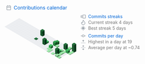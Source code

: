 <svg xmlns="http://www.w3.org/2000/svg" width="480" height="219" class="">
    <defs>
        <style/>
    </defs>
    <style>@keyframes animation-gauge{0%{stroke-dasharray:0 329}}@keyframes animation-rainbow{0%,to{color:#7f00ff;fill:#7f00ff}14%{color:#a933ff;fill:#a933ff}29%{color:#007fff;fill:#007fff}43%{color:#00ff7f;fill:#00ff7f}57%{color:#ff0;fill:#ff0}71%{color:#ff7f00;fill:#ff7f00}86%{color:red;fill:red}}svg{font-family:-apple-system,BlinkMacSystemFont,Segoe UI,Helvetica,Arial,sans-serif,Apple Color Emoji,Segoe UI Emoji;color:#777}h2,h3{margin:8px 0 2px;padding:0;color:#0366d6;font-weight:400}h2 svg,h3 svg{fill:currentColor}h2{font-size:16px}h3,svg{font-size:14px}section&gt;.field{margin-left:5px;margin-right:5px}.field{display:flex;align-items:center;margin-bottom:2px;white-space:nowrap}.field svg{margin:0 8px;fill:#959da5;flex-shrink:0}.row{display:flex;flex-wrap:wrap}.row section{flex:1 1 0}.calendar.field{margin:4px 0 4px 7px}.calendar .day{outline:1px solid rgba(27,31,35,.04);outline-offset:-1px}svg.calendar{margin-left:13px;margin-top:4px}:root{--color-calendar-graph-day-bg:#ebedf0;--color-calendar-graph-day-border:rgba(27,31,35,0.06);--color-calendar-graph-day-L1-bg:#9be9a8;--color-calendar-graph-day-L2-bg:#40c463;--color-calendar-graph-day-L3-bg:#30a14e;--color-calendar-graph-day-L4-bg:#216e39;--color-calendar-halloween-graph-day-L1-bg:#ffee4a;--color-calendar-halloween-graph-day-L2-bg:#ffc501;--color-calendar-halloween-graph-day-L3-bg:#fe9600;--color-calendar-halloween-graph-day-L4-bg:#03001c;--color-calendar-winter-graph-day-L1-bg:#0a3069;--color-calendar-winter-graph-day-L2-bg:#0969da;--color-calendar-winter-graph-day-L3-bg:#54aeff;--color-calendar-winter-graph-day-L4-bg:#b6e3ff;--color-calendar-graph-day-L4-border:rgba(27,31,35,0.06);--color-calendar-graph-day-L3-border:rgba(27,31,35,0.06);--color-calendar-graph-day-L2-border:rgba(27,31,35,0.06);--color-calendar-graph-day-L1-border:rgba(27,31,35,0.06)}#metrics-end{width:100%}</style>
    <style/>
    <foreignObject x="0" y="0" width="100%" height="100%">
        <div xmlns="http://www.w3.org/1999/xhtml" xmlns:xlink="http://www.w3.org/1999/xlink" class="items-wrapper">
            <section>
                <h2 class="field">
                    <svg xmlns="http://www.w3.org/2000/svg" viewBox="0 0 16 16" width="16" height="16">
                        <path fill-rule="evenodd" d="M4.75 0a.75.75 0 01.75.75V2h5V.75a.75.75 0 011.5 0V2h1.25c.966 0 1.75.784 1.75 1.75v10.5A1.75 1.75 0 0113.25 16H2.75A1.75 1.75 0 011 14.25V3.75C1 2.784 1.784 2 2.75 2H4V.75A.75.75 0 014.75 0zm0 3.5h8.5a.25.25 0 01.25.25V6h-11V3.75a.25.25 0 01.25-.25h2zm-2.25 4v6.75c0 .138.112.25.25.25h10.5a.25.25 0 00.25-.25V7.5h-11z"/>
                    </svg>
                    Contributions calendar
                </h2>
                <div class="row">
                    <section>
                    </section>
                    <section>
                        <h3 class="field">
                            <svg xmlns="http://www.w3.org/2000/svg" viewBox="0 0 16 16" width="16" height="16">
                                <path fill-rule="evenodd" d="M7.75 14A1.75 1.75 0 016 12.25v-8.5C6 2.784 6.784 2 7.75 2h6.5c.966 0 1.75.784 1.75 1.75v8.5A1.75 1.75 0 0114.25 14h-6.5zm-.25-1.75c0 .138.112.25.25.25h6.5a.25.25 0 00.25-.25v-8.5a.25.25 0 00-.25-.25h-6.5a.25.25 0 00-.25.25v8.5zM4.9 3.508a.75.75 0 01-.274 1.025.25.25 0 00-.126.217v6.5a.25.25 0 00.126.217.75.75 0 01-.752 1.298A1.75 1.75 0 013 11.25v-6.5c0-.649.353-1.214.874-1.516a.75.75 0 011.025.274zM1.625 5.533a.75.75 0 10-.752-1.299A1.75 1.75 0 000 5.75v4.5c0 .649.353 1.214.874 1.515a.75.75 0 10.752-1.298.25.25 0 01-.126-.217v-4.5a.25.25 0 01.126-.217z"/>
                            </svg>
                            Commits streaks
                        </h3>
                        <div class="field">
                            <svg xmlns="http://www.w3.org/2000/svg" viewBox="0 0 16 16" width="16" height="16">
                                <path fill-rule="evenodd" d="M7.998 14.5c2.832 0 5-1.98 5-4.5 0-1.463-.68-2.19-1.879-3.383l-.036-.037c-1.013-1.008-2.3-2.29-2.834-4.434-.322.256-.63.579-.864.953-.432.696-.621 1.58-.046 2.73.473.947.67 2.284-.278 3.232-.61.61-1.545.84-2.403.633a2.788 2.788 0 01-1.436-.874A3.21 3.21 0 003 10c0 2.53 2.164 4.5 4.998 4.5zM9.533.753C9.496.34 9.16.009 8.77.146 7.035.75 4.34 3.187 5.997 6.5c.344.689.285 1.218.003 1.5-.419.419-1.54.487-2.04-.832-.173-.454-.659-.762-1.035-.454C2.036 7.44 1.5 8.702 1.5 10c0 3.512 2.998 6 6.498 6s6.5-2.5 6.5-6c0-2.137-1.128-3.26-2.312-4.438-1.19-1.184-2.436-2.425-2.653-4.81z"/>
                            </svg>
                            Current streak 4 days
                        </div>
                        <div class="field">
                            <svg xmlns="http://www.w3.org/2000/svg" viewBox="0 0 16 16" width="16" height="16">
                                <path d="M8.5.75a.75.75 0 00-1.5 0v5.19L4.391 3.33a.75.75 0 10-1.06 1.061L5.939 7H.75a.75.75 0 000 1.5h5.19l-2.61 2.609a.75.75 0 101.061 1.06L7 9.561v5.189a.75.75 0 001.5 0V9.56l2.609 2.61a.75.75 0 101.06-1.061L9.561 8.5h5.189a.75.75 0 000-1.5H9.56l2.61-2.609a.75.75 0 00-1.061-1.06L8.5 5.939V.75z"/>
                            </svg>
                            Best streak 5 days
                        </div>
                        <h3 class="field">
                            <svg xmlns="http://www.w3.org/2000/svg" viewBox="0 0 16 16" width="16" height="16">
                                <path fill-rule="evenodd" d="M10.5 7.75a2.5 2.5 0 11-5 0 2.5 2.5 0 015 0zm1.43.75a4.002 4.002 0 01-7.86 0H.75a.75.75 0 110-1.5h3.32a4.001 4.001 0 017.86 0h3.32a.75.75 0 110 1.5h-3.32z"/>
                            </svg>
                            Commits per day
                        </h3>
                        <div class="field">
                            <svg xmlns="http://www.w3.org/2000/svg" viewBox="0 0 16 16" width="16" height="16">
                                <path d="M7.823 1.677L4.927 4.573A.25.25 0 005.104 5H7.25v3.236a.75.75 0 101.5 0V5h2.146a.25.25 0 00.177-.427L8.177 1.677a.25.25 0 00-.354 0zM13.75 11a.75.75 0 000 1.5h.5a.75.75 0 000-1.5h-.5zm-3.75.75a.75.75 0 01.75-.75h.5a.75.75 0 010 1.5h-.5a.75.75 0 01-.75-.75zM7.75 11a.75.75 0 000 1.5h.5a.75.75 0 000-1.5h-.5zM4 11.75a.75.75 0 01.75-.75h.5a.75.75 0 010 1.5h-.5a.75.75 0 01-.75-.75zM1.75 11a.75.75 0 000 1.5h.5a.75.75 0 000-1.5h-.5z"/>
                            </svg>
                            Highest in a day at 19
                        </div>
                        <div class="field">
                            <svg xmlns="http://www.w3.org/2000/svg" viewBox="0 0 16 16" width="16" height="16">
                                <path d="M10.896 2H8.75V.75a.75.75 0 00-1.5 0V2H5.104a.25.25 0 00-.177.427l2.896 2.896a.25.25 0 00.354 0l2.896-2.896A.25.25 0 0010.896 2zM8.75 15.25a.75.75 0 01-1.5 0V14H5.104a.25.25 0 01-.177-.427l2.896-2.896a.25.25 0 01.354 0l2.896 2.896a.25.25 0 01-.177.427H8.75v1.25zm-6.5-6.5a.75.75 0 000-1.5h-.5a.75.75 0 000 1.5h.5zM6 8a.75.75 0 01-.75.75h-.5a.75.75 0 010-1.5h.5A.75.75 0 016 8zm2.25.75a.75.75 0 000-1.5h-.5a.75.75 0 000 1.5h.5zM12 8a.75.75 0 01-.75.75h-.5a.75.75 0 010-1.5h.5A.75.75 0 0112 8zm2.25.75a.75.75 0 000-1.5h-.5a.75.75 0 000 1.5h.5z"/>
                            </svg>
                            Average per day at ~0.74
                        </div>
                    </section>
                </div>
                <svg version="1.1" xmlns="http://www.w3.org/2000/svg" style="margin-top: -130px;" viewBox="0,0 480,170">
                    <filter id="brightness1">
                        <feComponentTransfer>
                            <feFuncR type="linear" slope="0.6"/>
                            <feFuncG type="linear" slope="0.6"/>
                            <feFuncB type="linear" slope="0.6"/>
                        </feComponentTransfer>
                    </filter>
                    <filter id="brightness2">
                        <feComponentTransfer>
                            <feFuncR type="linear" slope="0.19999999999999996"/>
                            <feFuncG type="linear" slope="0.19999999999999996"/>
                            <feFuncB type="linear" slope="0.19999999999999996"/>
                        </feComponentTransfer>
                    </filter>
                    <g transform="scale(4) translate(12, 0)">
                        <g transform="translate(0, 0)">
                            <g transform="translate(0, 6)">
                                <path fill="#ebedf0" d="M1.7,2 0,1 1.7,0 3.4,1 z"/>
                                <path fill="#ebedf0" filter="url(#brightness1)" d="M0,1 1.7,2 1.7,2 0,1 z"/>
                                <path fill="#ebedf0" filter="url(#brightness2)" d="M1.7,2 3.4,1 3.4,1 1.7,2 z"/>
                            </g>
                            <g transform="translate(-1.7, 7)">
                                <path fill="#ebedf0" d="M1.7,2 0,1 1.7,0 3.4,1 z"/>
                                <path fill="#ebedf0" filter="url(#brightness1)" d="M0,1 1.7,2 1.7,2 0,1 z"/>
                                <path fill="#ebedf0" filter="url(#brightness2)" d="M1.7,2 3.4,1 3.4,1 1.7,2 z"/>
                            </g>
                            <g transform="translate(-3.4, 8)">
                                <path fill="#ebedf0" d="M1.7,2 0,1 1.7,0 3.4,1 z"/>
                                <path fill="#ebedf0" filter="url(#brightness1)" d="M0,1 1.7,2 1.7,2 0,1 z"/>
                                <path fill="#ebedf0" filter="url(#brightness2)" d="M1.7,2 3.4,1 3.4,1 1.7,2 z"/>
                            </g>
                            <g transform="translate(-5.1, 9)">
                                <path fill="#ebedf0" d="M1.7,2 0,1 1.7,0 3.4,1 z"/>
                                <path fill="#ebedf0" filter="url(#brightness1)" d="M0,1 1.7,2 1.7,2 0,1 z"/>
                                <path fill="#ebedf0" filter="url(#brightness2)" d="M1.7,2 3.4,1 3.4,1 1.7,2 z"/>
                            </g>
                            <g transform="translate(-6.8, 10)">
                                <path fill="#ebedf0" d="M1.7,2 0,1 1.7,0 3.4,1 z"/>
                                <path fill="#ebedf0" filter="url(#brightness1)" d="M0,1 1.7,2 1.7,2 0,1 z"/>
                                <path fill="#ebedf0" filter="url(#brightness2)" d="M1.7,2 3.4,1 3.4,1 1.7,2 z"/>
                            </g>
                            <g transform="translate(-8.5, 11)">
                                <path fill="#ebedf0" d="M1.7,2 0,1 1.7,0 3.4,1 z"/>
                                <path fill="#ebedf0" filter="url(#brightness1)" d="M0,1 1.7,2 1.7,2 0,1 z"/>
                                <path fill="#ebedf0" filter="url(#brightness2)" d="M1.7,2 3.4,1 3.4,1 1.7,2 z"/>
                            </g>
                            <g transform="translate(-10.2, 12)">
                                <path fill="#ebedf0" d="M1.7,2 0,1 1.7,0 3.4,1 z"/>
                                <path fill="#ebedf0" filter="url(#brightness1)" d="M0,1 1.7,2 1.7,2 0,1 z"/>
                                <path fill="#ebedf0" filter="url(#brightness2)" d="M1.7,2 3.4,1 3.4,1 1.7,2 z"/>
                            </g>
                        </g>
                        <g transform="translate(1.7, 1)">
                            <g transform="translate(0, 6)">
                                <path fill="#ebedf0" d="M1.7,2 0,1 1.7,0 3.4,1 z"/>
                                <path fill="#ebedf0" filter="url(#brightness1)" d="M0,1 1.7,2 1.7,2 0,1 z"/>
                                <path fill="#ebedf0" filter="url(#brightness2)" d="M1.7,2 3.4,1 3.4,1 1.7,2 z"/>
                            </g>
                            <g transform="translate(-1.7, 7)">
                                <path fill="#ebedf0" d="M1.7,2 0,1 1.7,0 3.4,1 z"/>
                                <path fill="#ebedf0" filter="url(#brightness1)" d="M0,1 1.7,2 1.7,2 0,1 z"/>
                                <path fill="#ebedf0" filter="url(#brightness2)" d="M1.7,2 3.4,1 3.4,1 1.7,2 z"/>
                            </g>
                            <g transform="translate(-3.4, 8)">
                                <path fill="#ebedf0" d="M1.7,2 0,1 1.7,0 3.4,1 z"/>
                                <path fill="#ebedf0" filter="url(#brightness1)" d="M0,1 1.7,2 1.7,2 0,1 z"/>
                                <path fill="#ebedf0" filter="url(#brightness2)" d="M1.7,2 3.4,1 3.4,1 1.7,2 z"/>
                            </g>
                            <g transform="translate(-5.1, 9)">
                                <path fill="#ebedf0" d="M1.7,2 0,1 1.7,0 3.4,1 z"/>
                                <path fill="#ebedf0" filter="url(#brightness1)" d="M0,1 1.7,2 1.7,2 0,1 z"/>
                                <path fill="#ebedf0" filter="url(#brightness2)" d="M1.7,2 3.4,1 3.4,1 1.7,2 z"/>
                            </g>
                            <g transform="translate(-6.8, 10)">
                                <path fill="#ebedf0" d="M1.7,2 0,1 1.7,0 3.4,1 z"/>
                                <path fill="#ebedf0" filter="url(#brightness1)" d="M0,1 1.7,2 1.7,2 0,1 z"/>
                                <path fill="#ebedf0" filter="url(#brightness2)" d="M1.7,2 3.4,1 3.4,1 1.7,2 z"/>
                            </g>
                            <g transform="translate(-8.5, 11)">
                                <path fill="#ebedf0" d="M1.7,2 0,1 1.7,0 3.4,1 z"/>
                                <path fill="#ebedf0" filter="url(#brightness1)" d="M0,1 1.7,2 1.7,2 0,1 z"/>
                                <path fill="#ebedf0" filter="url(#brightness2)" d="M1.7,2 3.4,1 3.4,1 1.7,2 z"/>
                            </g>
                            <g transform="translate(-10.2, 12)">
                                <path fill="#ebedf0" d="M1.7,2 0,1 1.7,0 3.4,1 z"/>
                                <path fill="#ebedf0" filter="url(#brightness1)" d="M0,1 1.7,2 1.7,2 0,1 z"/>
                                <path fill="#ebedf0" filter="url(#brightness2)" d="M1.7,2 3.4,1 3.4,1 1.7,2 z"/>
                            </g>
                        </g>
                        <g transform="translate(3.4, 2)">
                            <g transform="translate(0, 6)">
                                <path fill="#ebedf0" d="M1.7,2 0,1 1.7,0 3.4,1 z"/>
                                <path fill="#ebedf0" filter="url(#brightness1)" d="M0,1 1.7,2 1.7,2 0,1 z"/>
                                <path fill="#ebedf0" filter="url(#brightness2)" d="M1.7,2 3.4,1 3.4,1 1.7,2 z"/>
                            </g>
                            <g transform="translate(-1.7, 7)">
                                <path fill="#ebedf0" d="M1.7,2 0,1 1.7,0 3.4,1 z"/>
                                <path fill="#ebedf0" filter="url(#brightness1)" d="M0,1 1.7,2 1.7,2 0,1 z"/>
                                <path fill="#ebedf0" filter="url(#brightness2)" d="M1.7,2 3.4,1 3.4,1 1.7,2 z"/>
                            </g>
                            <g transform="translate(-3.4, 8)">
                                <path fill="#ebedf0" d="M1.7,2 0,1 1.7,0 3.4,1 z"/>
                                <path fill="#ebedf0" filter="url(#brightness1)" d="M0,1 1.7,2 1.7,2 0,1 z"/>
                                <path fill="#ebedf0" filter="url(#brightness2)" d="M1.7,2 3.4,1 3.4,1 1.7,2 z"/>
                            </g>
                            <g transform="translate(-5.1, 9)">
                                <path fill="#ebedf0" d="M1.7,2 0,1 1.7,0 3.4,1 z"/>
                                <path fill="#ebedf0" filter="url(#brightness1)" d="M0,1 1.7,2 1.7,2 0,1 z"/>
                                <path fill="#ebedf0" filter="url(#brightness2)" d="M1.7,2 3.4,1 3.4,1 1.7,2 z"/>
                            </g>
                            <g transform="translate(-6.8, 10)">
                                <path fill="#ebedf0" d="M1.7,2 0,1 1.7,0 3.4,1 z"/>
                                <path fill="#ebedf0" filter="url(#brightness1)" d="M0,1 1.7,2 1.7,2 0,1 z"/>
                                <path fill="#ebedf0" filter="url(#brightness2)" d="M1.7,2 3.4,1 3.4,1 1.7,2 z"/>
                            </g>
                            <g transform="translate(-8.5, 11)">
                                <path fill="#ebedf0" d="M1.7,2 0,1 1.7,0 3.4,1 z"/>
                                <path fill="#ebedf0" filter="url(#brightness1)" d="M0,1 1.7,2 1.7,2 0,1 z"/>
                                <path fill="#ebedf0" filter="url(#brightness2)" d="M1.7,2 3.4,1 3.4,1 1.7,2 z"/>
                            </g>
                            <g transform="translate(-10.2, 12)">
                                <path fill="#ebedf0" d="M1.7,2 0,1 1.7,0 3.4,1 z"/>
                                <path fill="#ebedf0" filter="url(#brightness1)" d="M0,1 1.7,2 1.7,2 0,1 z"/>
                                <path fill="#ebedf0" filter="url(#brightness2)" d="M1.7,2 3.4,1 3.4,1 1.7,2 z"/>
                            </g>
                        </g>
                        <g transform="translate(5.1, 3)">
                            <g transform="translate(0, 6)">
                                <path fill="#ebedf0" d="M1.7,2 0,1 1.7,0 3.4,1 z"/>
                                <path fill="#ebedf0" filter="url(#brightness1)" d="M0,1 1.7,2 1.7,2 0,1 z"/>
                                <path fill="#ebedf0" filter="url(#brightness2)" d="M1.7,2 3.4,1 3.4,1 1.7,2 z"/>
                            </g>
                            <g transform="translate(-1.7, 7)">
                                <path fill="#ebedf0" d="M1.7,2 0,1 1.7,0 3.4,1 z"/>
                                <path fill="#ebedf0" filter="url(#brightness1)" d="M0,1 1.7,2 1.7,2 0,1 z"/>
                                <path fill="#ebedf0" filter="url(#brightness2)" d="M1.7,2 3.4,1 3.4,1 1.7,2 z"/>
                            </g>
                            <g transform="translate(-3.4, 8)">
                                <path fill="#ebedf0" d="M1.7,2 0,1 1.7,0 3.4,1 z"/>
                                <path fill="#ebedf0" filter="url(#brightness1)" d="M0,1 1.7,2 1.7,2 0,1 z"/>
                                <path fill="#ebedf0" filter="url(#brightness2)" d="M1.7,2 3.4,1 3.4,1 1.7,2 z"/>
                            </g>
                            <g transform="translate(-5.1, 9)">
                                <path fill="#ebedf0" d="M1.7,2 0,1 1.7,0 3.4,1 z"/>
                                <path fill="#ebedf0" filter="url(#brightness1)" d="M0,1 1.7,2 1.7,2 0,1 z"/>
                                <path fill="#ebedf0" filter="url(#brightness2)" d="M1.7,2 3.4,1 3.4,1 1.7,2 z"/>
                            </g>
                            <g transform="translate(-6.8, 10)">
                                <path fill="#ebedf0" d="M1.7,2 0,1 1.7,0 3.4,1 z"/>
                                <path fill="#ebedf0" filter="url(#brightness1)" d="M0,1 1.7,2 1.7,2 0,1 z"/>
                                <path fill="#ebedf0" filter="url(#brightness2)" d="M1.7,2 3.4,1 3.4,1 1.7,2 z"/>
                            </g>
                            <g transform="translate(-8.5, 11)">
                                <path fill="#ebedf0" d="M1.7,2 0,1 1.7,0 3.4,1 z"/>
                                <path fill="#ebedf0" filter="url(#brightness1)" d="M0,1 1.7,2 1.7,2 0,1 z"/>
                                <path fill="#ebedf0" filter="url(#brightness2)" d="M1.7,2 3.4,1 3.4,1 1.7,2 z"/>
                            </g>
                            <g transform="translate(-10.2, 12)">
                                <path fill="#ebedf0" d="M1.7,2 0,1 1.7,0 3.4,1 z"/>
                                <path fill="#ebedf0" filter="url(#brightness1)" d="M0,1 1.7,2 1.7,2 0,1 z"/>
                                <path fill="#ebedf0" filter="url(#brightness2)" d="M1.7,2 3.4,1 3.4,1 1.7,2 z"/>
                            </g>
                        </g>
                        <g transform="translate(6.8, 4)">
                            <g transform="translate(0, 6)">
                                <path fill="#ebedf0" d="M1.7,2 0,1 1.7,0 3.4,1 z"/>
                                <path fill="#ebedf0" filter="url(#brightness1)" d="M0,1 1.7,2 1.7,2 0,1 z"/>
                                <path fill="#ebedf0" filter="url(#brightness2)" d="M1.7,2 3.4,1 3.4,1 1.7,2 z"/>
                            </g>
                            <g transform="translate(-1.7, 7)">
                                <path fill="#ebedf0" d="M1.7,2 0,1 1.7,0 3.4,1 z"/>
                                <path fill="#ebedf0" filter="url(#brightness1)" d="M0,1 1.7,2 1.7,2 0,1 z"/>
                                <path fill="#ebedf0" filter="url(#brightness2)" d="M1.7,2 3.4,1 3.4,1 1.7,2 z"/>
                            </g>
                            <g transform="translate(-3.4, 8)">
                                <path fill="#ebedf0" d="M1.7,2 0,1 1.7,0 3.4,1 z"/>
                                <path fill="#ebedf0" filter="url(#brightness1)" d="M0,1 1.7,2 1.7,2 0,1 z"/>
                                <path fill="#ebedf0" filter="url(#brightness2)" d="M1.7,2 3.4,1 3.4,1 1.7,2 z"/>
                            </g>
                            <g transform="translate(-5.1, 9)">
                                <path fill="#ebedf0" d="M1.7,2 0,1 1.7,0 3.4,1 z"/>
                                <path fill="#ebedf0" filter="url(#brightness1)" d="M0,1 1.7,2 1.7,2 0,1 z"/>
                                <path fill="#ebedf0" filter="url(#brightness2)" d="M1.7,2 3.4,1 3.4,1 1.7,2 z"/>
                            </g>
                            <g transform="translate(-6.8, 10)">
                                <path fill="#ebedf0" d="M1.7,2 0,1 1.7,0 3.4,1 z"/>
                                <path fill="#ebedf0" filter="url(#brightness1)" d="M0,1 1.7,2 1.7,2 0,1 z"/>
                                <path fill="#ebedf0" filter="url(#brightness2)" d="M1.7,2 3.4,1 3.4,1 1.7,2 z"/>
                            </g>
                            <g transform="translate(-8.5, 11)">
                                <path fill="#ebedf0" d="M1.7,2 0,1 1.7,0 3.4,1 z"/>
                                <path fill="#ebedf0" filter="url(#brightness1)" d="M0,1 1.7,2 1.7,2 0,1 z"/>
                                <path fill="#ebedf0" filter="url(#brightness2)" d="M1.7,2 3.4,1 3.4,1 1.7,2 z"/>
                            </g>
                            <g transform="translate(-10.2, 12)">
                                <path fill="#ebedf0" d="M1.7,2 0,1 1.7,0 3.4,1 z"/>
                                <path fill="#ebedf0" filter="url(#brightness1)" d="M0,1 1.7,2 1.7,2 0,1 z"/>
                                <path fill="#ebedf0" filter="url(#brightness2)" d="M1.7,2 3.4,1 3.4,1 1.7,2 z"/>
                            </g>
                        </g>
                        <g transform="translate(8.5, 5)">
                            <g transform="translate(0, 6)">
                                <path fill="#ebedf0" d="M1.7,2 0,1 1.7,0 3.4,1 z"/>
                                <path fill="#ebedf0" filter="url(#brightness1)" d="M0,1 1.7,2 1.7,2 0,1 z"/>
                                <path fill="#ebedf0" filter="url(#brightness2)" d="M1.7,2 3.4,1 3.4,1 1.7,2 z"/>
                            </g>
                            <g transform="translate(-1.7, 7)">
                                <path fill="#ebedf0" d="M1.7,2 0,1 1.7,0 3.4,1 z"/>
                                <path fill="#ebedf0" filter="url(#brightness1)" d="M0,1 1.7,2 1.7,2 0,1 z"/>
                                <path fill="#ebedf0" filter="url(#brightness2)" d="M1.7,2 3.4,1 3.4,1 1.7,2 z"/>
                            </g>
                            <g transform="translate(-3.4, 8)">
                                <path fill="#ebedf0" d="M1.7,2 0,1 1.7,0 3.4,1 z"/>
                                <path fill="#ebedf0" filter="url(#brightness1)" d="M0,1 1.7,2 1.7,2 0,1 z"/>
                                <path fill="#ebedf0" filter="url(#brightness2)" d="M1.7,2 3.4,1 3.4,1 1.7,2 z"/>
                            </g>
                            <g transform="translate(-5.1, 9)">
                                <path fill="#ebedf0" d="M1.7,2 0,1 1.7,0 3.4,1 z"/>
                                <path fill="#ebedf0" filter="url(#brightness1)" d="M0,1 1.7,2 1.7,2 0,1 z"/>
                                <path fill="#ebedf0" filter="url(#brightness2)" d="M1.7,2 3.4,1 3.4,1 1.7,2 z"/>
                            </g>
                            <g transform="translate(-6.8, 10)">
                                <path fill="#ebedf0" d="M1.7,2 0,1 1.7,0 3.4,1 z"/>
                                <path fill="#ebedf0" filter="url(#brightness1)" d="M0,1 1.7,2 1.7,2 0,1 z"/>
                                <path fill="#ebedf0" filter="url(#brightness2)" d="M1.7,2 3.4,1 3.4,1 1.7,2 z"/>
                            </g>
                            <g transform="translate(-8.5, 11)">
                                <path fill="#ebedf0" d="M1.7,2 0,1 1.7,0 3.4,1 z"/>
                                <path fill="#ebedf0" filter="url(#brightness1)" d="M0,1 1.7,2 1.7,2 0,1 z"/>
                                <path fill="#ebedf0" filter="url(#brightness2)" d="M1.7,2 3.4,1 3.4,1 1.7,2 z"/>
                            </g>
                            <g transform="translate(-10.2, 12)">
                                <path fill="#ebedf0" d="M1.7,2 0,1 1.7,0 3.4,1 z"/>
                                <path fill="#ebedf0" filter="url(#brightness1)" d="M0,1 1.7,2 1.7,2 0,1 z"/>
                                <path fill="#ebedf0" filter="url(#brightness2)" d="M1.7,2 3.4,1 3.4,1 1.7,2 z"/>
                            </g>
                        </g>
                        <g transform="translate(10.2, 6)">
                            <g transform="translate(0, 6)">
                                <path fill="#ebedf0" d="M1.7,2 0,1 1.7,0 3.4,1 z"/>
                                <path fill="#ebedf0" filter="url(#brightness1)" d="M0,1 1.7,2 1.7,2 0,1 z"/>
                                <path fill="#ebedf0" filter="url(#brightness2)" d="M1.7,2 3.4,1 3.4,1 1.7,2 z"/>
                            </g>
                            <g transform="translate(-1.7, 7)">
                                <path fill="#ebedf0" d="M1.7,2 0,1 1.7,0 3.4,1 z"/>
                                <path fill="#ebedf0" filter="url(#brightness1)" d="M0,1 1.7,2 1.7,2 0,1 z"/>
                                <path fill="#ebedf0" filter="url(#brightness2)" d="M1.7,2 3.4,1 3.4,1 1.7,2 z"/>
                            </g>
                            <g transform="translate(-3.4, 8)">
                                <path fill="#ebedf0" d="M1.7,2 0,1 1.7,0 3.4,1 z"/>
                                <path fill="#ebedf0" filter="url(#brightness1)" d="M0,1 1.7,2 1.7,2 0,1 z"/>
                                <path fill="#ebedf0" filter="url(#brightness2)" d="M1.7,2 3.4,1 3.4,1 1.7,2 z"/>
                            </g>
                            <g transform="translate(-5.1, 9)">
                                <path fill="#ebedf0" d="M1.7,2 0,1 1.7,0 3.4,1 z"/>
                                <path fill="#ebedf0" filter="url(#brightness1)" d="M0,1 1.7,2 1.7,2 0,1 z"/>
                                <path fill="#ebedf0" filter="url(#brightness2)" d="M1.7,2 3.4,1 3.4,1 1.7,2 z"/>
                            </g>
                            <g transform="translate(-6.8, 10)">
                                <path fill="#ebedf0" d="M1.7,2 0,1 1.7,0 3.4,1 z"/>
                                <path fill="#ebedf0" filter="url(#brightness1)" d="M0,1 1.7,2 1.7,2 0,1 z"/>
                                <path fill="#ebedf0" filter="url(#brightness2)" d="M1.7,2 3.4,1 3.4,1 1.7,2 z"/>
                            </g>
                            <g transform="translate(-8.5, 11)">
                                <path fill="#ebedf0" d="M1.7,2 0,1 1.7,0 3.4,1 z"/>
                                <path fill="#ebedf0" filter="url(#brightness1)" d="M0,1 1.7,2 1.7,2 0,1 z"/>
                                <path fill="#ebedf0" filter="url(#brightness2)" d="M1.7,2 3.4,1 3.4,1 1.7,2 z"/>
                            </g>
                            <g transform="translate(-10.2, 12)">
                                <path fill="#ebedf0" d="M1.7,2 0,1 1.7,0 3.4,1 z"/>
                                <path fill="#ebedf0" filter="url(#brightness1)" d="M0,1 1.7,2 1.7,2 0,1 z"/>
                                <path fill="#ebedf0" filter="url(#brightness2)" d="M1.7,2 3.4,1 3.4,1 1.7,2 z"/>
                            </g>
                        </g>
                        <g transform="translate(11.9, 7)">
                            <g transform="translate(0, 6)">
                                <path fill="#ebedf0" d="M1.7,2 0,1 1.7,0 3.4,1 z"/>
                                <path fill="#ebedf0" filter="url(#brightness1)" d="M0,1 1.7,2 1.7,2 0,1 z"/>
                                <path fill="#ebedf0" filter="url(#brightness2)" d="M1.7,2 3.4,1 3.4,1 1.7,2 z"/>
                            </g>
                            <g transform="translate(-1.7, 7)">
                                <path fill="#ebedf0" d="M1.7,2 0,1 1.7,0 3.4,1 z"/>
                                <path fill="#ebedf0" filter="url(#brightness1)" d="M0,1 1.7,2 1.7,2 0,1 z"/>
                                <path fill="#ebedf0" filter="url(#brightness2)" d="M1.7,2 3.4,1 3.4,1 1.7,2 z"/>
                            </g>
                            <g transform="translate(-3.4, 8)">
                                <path fill="#ebedf0" d="M1.7,2 0,1 1.7,0 3.4,1 z"/>
                                <path fill="#ebedf0" filter="url(#brightness1)" d="M0,1 1.7,2 1.7,2 0,1 z"/>
                                <path fill="#ebedf0" filter="url(#brightness2)" d="M1.7,2 3.4,1 3.4,1 1.7,2 z"/>
                            </g>
                            <g transform="translate(-5.1, 9)">
                                <path fill="#ebedf0" d="M1.7,2 0,1 1.7,0 3.4,1 z"/>
                                <path fill="#ebedf0" filter="url(#brightness1)" d="M0,1 1.7,2 1.7,2 0,1 z"/>
                                <path fill="#ebedf0" filter="url(#brightness2)" d="M1.7,2 3.4,1 3.4,1 1.7,2 z"/>
                            </g>
                            <g transform="translate(-6.8, 10)">
                                <path fill="#ebedf0" d="M1.7,2 0,1 1.7,0 3.4,1 z"/>
                                <path fill="#ebedf0" filter="url(#brightness1)" d="M0,1 1.7,2 1.7,2 0,1 z"/>
                                <path fill="#ebedf0" filter="url(#brightness2)" d="M1.7,2 3.4,1 3.4,1 1.7,2 z"/>
                            </g>
                            <g transform="translate(-8.5, 11)">
                                <path fill="#ebedf0" d="M1.7,2 0,1 1.7,0 3.4,1 z"/>
                                <path fill="#ebedf0" filter="url(#brightness1)" d="M0,1 1.7,2 1.7,2 0,1 z"/>
                                <path fill="#ebedf0" filter="url(#brightness2)" d="M1.7,2 3.4,1 3.4,1 1.7,2 z"/>
                            </g>
                            <g transform="translate(-10.2, 12)">
                                <path fill="#ebedf0" d="M1.7,2 0,1 1.7,0 3.4,1 z"/>
                                <path fill="#ebedf0" filter="url(#brightness1)" d="M0,1 1.7,2 1.7,2 0,1 z"/>
                                <path fill="#ebedf0" filter="url(#brightness2)" d="M1.7,2 3.4,1 3.4,1 1.7,2 z"/>
                            </g>
                        </g>
                        <g transform="translate(13.6, 8)">
                            <g transform="translate(0, 6)">
                                <path fill="#ebedf0" d="M1.7,2 0,1 1.7,0 3.4,1 z"/>
                                <path fill="#ebedf0" filter="url(#brightness1)" d="M0,1 1.7,2 1.7,2 0,1 z"/>
                                <path fill="#ebedf0" filter="url(#brightness2)" d="M1.7,2 3.4,1 3.4,1 1.7,2 z"/>
                            </g>
                            <g transform="translate(-1.7, 7)">
                                <path fill="#ebedf0" d="M1.7,2 0,1 1.7,0 3.4,1 z"/>
                                <path fill="#ebedf0" filter="url(#brightness1)" d="M0,1 1.7,2 1.7,2 0,1 z"/>
                                <path fill="#ebedf0" filter="url(#brightness2)" d="M1.7,2 3.4,1 3.4,1 1.7,2 z"/>
                            </g>
                            <g transform="translate(-3.4, 8)">
                                <path fill="#ebedf0" d="M1.7,2 0,1 1.7,0 3.4,1 z"/>
                                <path fill="#ebedf0" filter="url(#brightness1)" d="M0,1 1.7,2 1.7,2 0,1 z"/>
                                <path fill="#ebedf0" filter="url(#brightness2)" d="M1.7,2 3.4,1 3.4,1 1.7,2 z"/>
                            </g>
                            <g transform="translate(-5.1, 9)">
                                <path fill="#ebedf0" d="M1.7,2 0,1 1.7,0 3.4,1 z"/>
                                <path fill="#ebedf0" filter="url(#brightness1)" d="M0,1 1.7,2 1.7,2 0,1 z"/>
                                <path fill="#ebedf0" filter="url(#brightness2)" d="M1.7,2 3.4,1 3.4,1 1.7,2 z"/>
                            </g>
                            <g transform="translate(-6.8, 10)">
                                <path fill="#ebedf0" d="M1.7,2 0,1 1.7,0 3.4,1 z"/>
                                <path fill="#ebedf0" filter="url(#brightness1)" d="M0,1 1.7,2 1.7,2 0,1 z"/>
                                <path fill="#ebedf0" filter="url(#brightness2)" d="M1.7,2 3.4,1 3.4,1 1.7,2 z"/>
                            </g>
                            <g transform="translate(-8.5, 11)">
                                <path fill="#ebedf0" d="M1.7,2 0,1 1.7,0 3.4,1 z"/>
                                <path fill="#ebedf0" filter="url(#brightness1)" d="M0,1 1.7,2 1.7,2 0,1 z"/>
                                <path fill="#ebedf0" filter="url(#brightness2)" d="M1.7,2 3.4,1 3.4,1 1.7,2 z"/>
                            </g>
                            <g transform="translate(-10.2, 12)">
                                <path fill="#ebedf0" d="M1.7,2 0,1 1.7,0 3.4,1 z"/>
                                <path fill="#ebedf0" filter="url(#brightness1)" d="M0,1 1.7,2 1.7,2 0,1 z"/>
                                <path fill="#ebedf0" filter="url(#brightness2)" d="M1.7,2 3.4,1 3.4,1 1.7,2 z"/>
                            </g>
                        </g>
                        <g transform="translate(15.299999999999999, 9)">
                            <g transform="translate(0, 6)">
                                <path fill="#ebedf0" d="M1.7,2 0,1 1.7,0 3.4,1 z"/>
                                <path fill="#ebedf0" filter="url(#brightness1)" d="M0,1 1.7,2 1.7,2 0,1 z"/>
                                <path fill="#ebedf0" filter="url(#brightness2)" d="M1.7,2 3.4,1 3.4,1 1.7,2 z"/>
                            </g>
                            <g transform="translate(-1.7, 7)">
                                <path fill="#ebedf0" d="M1.7,2 0,1 1.7,0 3.4,1 z"/>
                                <path fill="#ebedf0" filter="url(#brightness1)" d="M0,1 1.7,2 1.7,2 0,1 z"/>
                                <path fill="#ebedf0" filter="url(#brightness2)" d="M1.7,2 3.4,1 3.4,1 1.7,2 z"/>
                            </g>
                            <g transform="translate(-3.4, 8)">
                                <path fill="#ebedf0" d="M1.7,2 0,1 1.7,0 3.4,1 z"/>
                                <path fill="#ebedf0" filter="url(#brightness1)" d="M0,1 1.7,2 1.7,2 0,1 z"/>
                                <path fill="#ebedf0" filter="url(#brightness2)" d="M1.7,2 3.4,1 3.4,1 1.7,2 z"/>
                            </g>
                            <g transform="translate(-5.1, 9)">
                                <path fill="#ebedf0" d="M1.7,2 0,1 1.7,0 3.4,1 z"/>
                                <path fill="#ebedf0" filter="url(#brightness1)" d="M0,1 1.7,2 1.7,2 0,1 z"/>
                                <path fill="#ebedf0" filter="url(#brightness2)" d="M1.7,2 3.4,1 3.4,1 1.7,2 z"/>
                            </g>
                            <g transform="translate(-6.8, 10)">
                                <path fill="#ebedf0" d="M1.7,2 0,1 1.7,0 3.4,1 z"/>
                                <path fill="#ebedf0" filter="url(#brightness1)" d="M0,1 1.7,2 1.7,2 0,1 z"/>
                                <path fill="#ebedf0" filter="url(#brightness2)" d="M1.7,2 3.4,1 3.4,1 1.7,2 z"/>
                            </g>
                            <g transform="translate(-8.5, 11)">
                                <path fill="#ebedf0" d="M1.7,2 0,1 1.7,0 3.4,1 z"/>
                                <path fill="#ebedf0" filter="url(#brightness1)" d="M0,1 1.7,2 1.7,2 0,1 z"/>
                                <path fill="#ebedf0" filter="url(#brightness2)" d="M1.7,2 3.4,1 3.4,1 1.7,2 z"/>
                            </g>
                            <g transform="translate(-10.2, 12)">
                                <path fill="#ebedf0" d="M1.7,2 0,1 1.7,0 3.4,1 z"/>
                                <path fill="#ebedf0" filter="url(#brightness1)" d="M0,1 1.7,2 1.7,2 0,1 z"/>
                                <path fill="#ebedf0" filter="url(#brightness2)" d="M1.7,2 3.4,1 3.4,1 1.7,2 z"/>
                            </g>
                        </g>
                        <g transform="translate(17, 10)">
                            <g transform="translate(0, 6)">
                                <path fill="#ebedf0" d="M1.7,2 0,1 1.7,0 3.4,1 z"/>
                                <path fill="#ebedf0" filter="url(#brightness1)" d="M0,1 1.7,2 1.7,2 0,1 z"/>
                                <path fill="#ebedf0" filter="url(#brightness2)" d="M1.7,2 3.4,1 3.4,1 1.7,2 z"/>
                            </g>
                            <g transform="translate(-1.7, 7)">
                                <path fill="#ebedf0" d="M1.7,2 0,1 1.7,0 3.4,1 z"/>
                                <path fill="#ebedf0" filter="url(#brightness1)" d="M0,1 1.7,2 1.7,2 0,1 z"/>
                                <path fill="#ebedf0" filter="url(#brightness2)" d="M1.7,2 3.4,1 3.4,1 1.7,2 z"/>
                            </g>
                            <g transform="translate(-3.4, 8)">
                                <path fill="#ebedf0" d="M1.7,2 0,1 1.7,0 3.4,1 z"/>
                                <path fill="#ebedf0" filter="url(#brightness1)" d="M0,1 1.7,2 1.7,2 0,1 z"/>
                                <path fill="#ebedf0" filter="url(#brightness2)" d="M1.7,2 3.4,1 3.4,1 1.7,2 z"/>
                            </g>
                            <g transform="translate(-5.1, 9)">
                                <path fill="#ebedf0" d="M1.7,2 0,1 1.7,0 3.4,1 z"/>
                                <path fill="#ebedf0" filter="url(#brightness1)" d="M0,1 1.7,2 1.7,2 0,1 z"/>
                                <path fill="#ebedf0" filter="url(#brightness2)" d="M1.7,2 3.4,1 3.4,1 1.7,2 z"/>
                            </g>
                            <g transform="translate(-6.8, 10)">
                                <path fill="#ebedf0" d="M1.7,2 0,1 1.7,0 3.4,1 z"/>
                                <path fill="#ebedf0" filter="url(#brightness1)" d="M0,1 1.7,2 1.7,2 0,1 z"/>
                                <path fill="#ebedf0" filter="url(#brightness2)" d="M1.7,2 3.4,1 3.4,1 1.7,2 z"/>
                            </g>
                            <g transform="translate(-8.5, 11)">
                                <path fill="#ebedf0" d="M1.7,2 0,1 1.7,0 3.4,1 z"/>
                                <path fill="#ebedf0" filter="url(#brightness1)" d="M0,1 1.7,2 1.7,2 0,1 z"/>
                                <path fill="#ebedf0" filter="url(#brightness2)" d="M1.7,2 3.4,1 3.4,1 1.7,2 z"/>
                            </g>
                            <g transform="translate(-10.2, 12)">
                                <path fill="#ebedf0" d="M1.7,2 0,1 1.7,0 3.4,1 z"/>
                                <path fill="#ebedf0" filter="url(#brightness1)" d="M0,1 1.7,2 1.7,2 0,1 z"/>
                                <path fill="#ebedf0" filter="url(#brightness2)" d="M1.7,2 3.4,1 3.4,1 1.7,2 z"/>
                            </g>
                        </g>
                        <g transform="translate(18.7, 11)">
                            <g transform="translate(0, 5.684210526315789)">
                                <path fill="#216e39" d="M1.7,2 0,1 1.7,0 3.4,1 z"/>
                                <path fill="#216e39" filter="url(#brightness1)" d="M0,1 1.7,2 1.7,2.3157894736842106 0,1.3157894736842106 z"/>
                                <path fill="#216e39" filter="url(#brightness2)" d="M1.7,2 3.4,1 3.4,1.3157894736842106 1.7,2.3157894736842106 z"/>
                            </g>
                            <g transform="translate(-1.7, 7)">
                                <path fill="#ebedf0" d="M1.7,2 0,1 1.7,0 3.4,1 z"/>
                                <path fill="#ebedf0" filter="url(#brightness1)" d="M0,1 1.7,2 1.7,2 0,1 z"/>
                                <path fill="#ebedf0" filter="url(#brightness2)" d="M1.7,2 3.4,1 3.4,1 1.7,2 z"/>
                            </g>
                            <g transform="translate(-3.4, 8)">
                                <path fill="#ebedf0" d="M1.7,2 0,1 1.7,0 3.4,1 z"/>
                                <path fill="#ebedf0" filter="url(#brightness1)" d="M0,1 1.7,2 1.7,2 0,1 z"/>
                                <path fill="#ebedf0" filter="url(#brightness2)" d="M1.7,2 3.4,1 3.4,1 1.7,2 z"/>
                            </g>
                            <g transform="translate(-5.1, 9)">
                                <path fill="#ebedf0" d="M1.7,2 0,1 1.7,0 3.4,1 z"/>
                                <path fill="#ebedf0" filter="url(#brightness1)" d="M0,1 1.7,2 1.7,2 0,1 z"/>
                                <path fill="#ebedf0" filter="url(#brightness2)" d="M1.7,2 3.4,1 3.4,1 1.7,2 z"/>
                            </g>
                            <g transform="translate(-6.8, 10)">
                                <path fill="#ebedf0" d="M1.7,2 0,1 1.7,0 3.4,1 z"/>
                                <path fill="#ebedf0" filter="url(#brightness1)" d="M0,1 1.7,2 1.7,2 0,1 z"/>
                                <path fill="#ebedf0" filter="url(#brightness2)" d="M1.7,2 3.4,1 3.4,1 1.7,2 z"/>
                            </g>
                            <g transform="translate(-8.5, 11)">
                                <path fill="#ebedf0" d="M1.7,2 0,1 1.7,0 3.4,1 z"/>
                                <path fill="#ebedf0" filter="url(#brightness1)" d="M0,1 1.7,2 1.7,2 0,1 z"/>
                                <path fill="#ebedf0" filter="url(#brightness2)" d="M1.7,2 3.4,1 3.4,1 1.7,2 z"/>
                            </g>
                            <g transform="translate(-10.2, 12)">
                                <path fill="#ebedf0" d="M1.7,2 0,1 1.7,0 3.4,1 z"/>
                                <path fill="#ebedf0" filter="url(#brightness1)" d="M0,1 1.7,2 1.7,2 0,1 z"/>
                                <path fill="#ebedf0" filter="url(#brightness2)" d="M1.7,2 3.4,1 3.4,1 1.7,2 z"/>
                            </g>
                        </g>
                        <g transform="translate(20.4, 12)">
                            <g transform="translate(0, 6)">
                                <path fill="#ebedf0" d="M1.7,2 0,1 1.7,0 3.4,1 z"/>
                                <path fill="#ebedf0" filter="url(#brightness1)" d="M0,1 1.7,2 1.7,2 0,1 z"/>
                                <path fill="#ebedf0" filter="url(#brightness2)" d="M1.7,2 3.4,1 3.4,1 1.7,2 z"/>
                            </g>
                            <g transform="translate(-1.7, 2.894736842105263)">
                                <path fill="#216e39" d="M1.7,2 0,1 1.7,0 3.4,1 z"/>
                                <path fill="#216e39" filter="url(#brightness1)" d="M0,1 1.7,2 1.7,6.105263157894737 0,5.105263157894737 z"/>
                                <path fill="#216e39" filter="url(#brightness2)" d="M1.7,2 3.4,1 3.4,5.105263157894737 1.7,6.105263157894737 z"/>
                            </g>
                            <g transform="translate(-3.4, 8)">
                                <path fill="#ebedf0" d="M1.7,2 0,1 1.7,0 3.4,1 z"/>
                                <path fill="#ebedf0" filter="url(#brightness1)" d="M0,1 1.7,2 1.7,2 0,1 z"/>
                                <path fill="#ebedf0" filter="url(#brightness2)" d="M1.7,2 3.4,1 3.4,1 1.7,2 z"/>
                            </g>
                            <g transform="translate(-5.1, 9)">
                                <path fill="#ebedf0" d="M1.7,2 0,1 1.7,0 3.4,1 z"/>
                                <path fill="#ebedf0" filter="url(#brightness1)" d="M0,1 1.7,2 1.7,2 0,1 z"/>
                                <path fill="#ebedf0" filter="url(#brightness2)" d="M1.7,2 3.4,1 3.4,1 1.7,2 z"/>
                            </g>
                            <g transform="translate(-6.8, 9.68421052631579)">
                                <path fill="#216e39" d="M1.7,2 0,1 1.7,0 3.4,1 z"/>
                                <path fill="#216e39" filter="url(#brightness1)" d="M0,1 1.7,2 1.7,2.3157894736842106 0,1.3157894736842106 z"/>
                                <path fill="#216e39" filter="url(#brightness2)" d="M1.7,2 3.4,1 3.4,1.3157894736842106 1.7,2.3157894736842106 z"/>
                            </g>
                            <g transform="translate(-8.5, 11)">
                                <path fill="#ebedf0" d="M1.7,2 0,1 1.7,0 3.4,1 z"/>
                                <path fill="#ebedf0" filter="url(#brightness1)" d="M0,1 1.7,2 1.7,2 0,1 z"/>
                                <path fill="#ebedf0" filter="url(#brightness2)" d="M1.7,2 3.4,1 3.4,1 1.7,2 z"/>
                            </g>
                            <g transform="translate(-10.2, 12)">
                                <path fill="#ebedf0" d="M1.7,2 0,1 1.7,0 3.4,1 z"/>
                                <path fill="#ebedf0" filter="url(#brightness1)" d="M0,1 1.7,2 1.7,2 0,1 z"/>
                                <path fill="#ebedf0" filter="url(#brightness2)" d="M1.7,2 3.4,1 3.4,1 1.7,2 z"/>
                            </g>
                        </g>
                        <g transform="translate(22.099999999999998, 13)">
                            <g transform="translate(0, 6)">
                                <path fill="#ebedf0" d="M1.7,2 0,1 1.7,0 3.4,1 z"/>
                                <path fill="#ebedf0" filter="url(#brightness1)" d="M0,1 1.7,2 1.7,2 0,1 z"/>
                                <path fill="#ebedf0" filter="url(#brightness2)" d="M1.7,2 3.4,1 3.4,1 1.7,2 z"/>
                            </g>
                            <g transform="translate(-1.7, 7)">
                                <path fill="#ebedf0" d="M1.7,2 0,1 1.7,0 3.4,1 z"/>
                                <path fill="#ebedf0" filter="url(#brightness1)" d="M0,1 1.7,2 1.7,2 0,1 z"/>
                                <path fill="#ebedf0" filter="url(#brightness2)" d="M1.7,2 3.4,1 3.4,1 1.7,2 z"/>
                            </g>
                            <g transform="translate(-3.4, 8)">
                                <path fill="#ebedf0" d="M1.7,2 0,1 1.7,0 3.4,1 z"/>
                                <path fill="#ebedf0" filter="url(#brightness1)" d="M0,1 1.7,2 1.7,2 0,1 z"/>
                                <path fill="#ebedf0" filter="url(#brightness2)" d="M1.7,2 3.4,1 3.4,1 1.7,2 z"/>
                            </g>
                            <g transform="translate(-5.1, 9)">
                                <path fill="#ebedf0" d="M1.7,2 0,1 1.7,0 3.4,1 z"/>
                                <path fill="#ebedf0" filter="url(#brightness1)" d="M0,1 1.7,2 1.7,2 0,1 z"/>
                                <path fill="#ebedf0" filter="url(#brightness2)" d="M1.7,2 3.4,1 3.4,1 1.7,2 z"/>
                            </g>
                            <g transform="translate(-6.8, 10)">
                                <path fill="#ebedf0" d="M1.7,2 0,1 1.7,0 3.4,1 z"/>
                                <path fill="#ebedf0" filter="url(#brightness1)" d="M0,1 1.7,2 1.7,2 0,1 z"/>
                                <path fill="#ebedf0" filter="url(#brightness2)" d="M1.7,2 3.4,1 3.4,1 1.7,2 z"/>
                            </g>
                            <g transform="translate(-8.5, 11)">
                                <path fill="#ebedf0" d="M1.7,2 0,1 1.7,0 3.4,1 z"/>
                                <path fill="#ebedf0" filter="url(#brightness1)" d="M0,1 1.7,2 1.7,2 0,1 z"/>
                                <path fill="#ebedf0" filter="url(#brightness2)" d="M1.7,2 3.4,1 3.4,1 1.7,2 z"/>
                            </g>
                            <g transform="translate(-10.2, 12)">
                                <path fill="#ebedf0" d="M1.7,2 0,1 1.7,0 3.4,1 z"/>
                                <path fill="#ebedf0" filter="url(#brightness1)" d="M0,1 1.7,2 1.7,2 0,1 z"/>
                                <path fill="#ebedf0" filter="url(#brightness2)" d="M1.7,2 3.4,1 3.4,1 1.7,2 z"/>
                            </g>
                        </g>
                        <g transform="translate(23.8, 14)">
                            <g transform="translate(0, 6)">
                                <path fill="#ebedf0" d="M1.7,2 0,1 1.7,0 3.4,1 z"/>
                                <path fill="#ebedf0" filter="url(#brightness1)" d="M0,1 1.7,2 1.7,2 0,1 z"/>
                                <path fill="#ebedf0" filter="url(#brightness2)" d="M1.7,2 3.4,1 3.4,1 1.7,2 z"/>
                            </g>
                            <g transform="translate(-1.7, 7)">
                                <path fill="#ebedf0" d="M1.7,2 0,1 1.7,0 3.4,1 z"/>
                                <path fill="#ebedf0" filter="url(#brightness1)" d="M0,1 1.7,2 1.7,2 0,1 z"/>
                                <path fill="#ebedf0" filter="url(#brightness2)" d="M1.7,2 3.4,1 3.4,1 1.7,2 z"/>
                            </g>
                            <g transform="translate(-3.4, 8)">
                                <path fill="#ebedf0" d="M1.7,2 0,1 1.7,0 3.4,1 z"/>
                                <path fill="#ebedf0" filter="url(#brightness1)" d="M0,1 1.7,2 1.7,2 0,1 z"/>
                                <path fill="#ebedf0" filter="url(#brightness2)" d="M1.7,2 3.4,1 3.4,1 1.7,2 z"/>
                            </g>
                            <g transform="translate(-5.1, 9)">
                                <path fill="#ebedf0" d="M1.7,2 0,1 1.7,0 3.4,1 z"/>
                                <path fill="#ebedf0" filter="url(#brightness1)" d="M0,1 1.7,2 1.7,2 0,1 z"/>
                                <path fill="#ebedf0" filter="url(#brightness2)" d="M1.7,2 3.4,1 3.4,1 1.7,2 z"/>
                            </g>
                            <g transform="translate(-6.8, 10)">
                                <path fill="#ebedf0" d="M1.7,2 0,1 1.7,0 3.4,1 z"/>
                                <path fill="#ebedf0" filter="url(#brightness1)" d="M0,1 1.7,2 1.7,2 0,1 z"/>
                                <path fill="#ebedf0" filter="url(#brightness2)" d="M1.7,2 3.4,1 3.4,1 1.7,2 z"/>
                            </g>
                            <g transform="translate(-8.5, 11)">
                                <path fill="#ebedf0" d="M1.7,2 0,1 1.7,0 3.4,1 z"/>
                                <path fill="#ebedf0" filter="url(#brightness1)" d="M0,1 1.7,2 1.7,2 0,1 z"/>
                                <path fill="#ebedf0" filter="url(#brightness2)" d="M1.7,2 3.4,1 3.4,1 1.7,2 z"/>
                            </g>
                            <g transform="translate(-10.2, 12)">
                                <path fill="#ebedf0" d="M1.7,2 0,1 1.7,0 3.4,1 z"/>
                                <path fill="#ebedf0" filter="url(#brightness1)" d="M0,1 1.7,2 1.7,2 0,1 z"/>
                                <path fill="#ebedf0" filter="url(#brightness2)" d="M1.7,2 3.4,1 3.4,1 1.7,2 z"/>
                            </g>
                        </g>
                        <g transform="translate(25.5, 15)">
                            <g transform="translate(0, 6)">
                                <path fill="#ebedf0" d="M1.7,2 0,1 1.7,0 3.4,1 z"/>
                                <path fill="#ebedf0" filter="url(#brightness1)" d="M0,1 1.7,2 1.7,2 0,1 z"/>
                                <path fill="#ebedf0" filter="url(#brightness2)" d="M1.7,2 3.4,1 3.4,1 1.7,2 z"/>
                            </g>
                            <g transform="translate(-1.7, 7)">
                                <path fill="#ebedf0" d="M1.7,2 0,1 1.7,0 3.4,1 z"/>
                                <path fill="#ebedf0" filter="url(#brightness1)" d="M0,1 1.7,2 1.7,2 0,1 z"/>
                                <path fill="#ebedf0" filter="url(#brightness2)" d="M1.7,2 3.4,1 3.4,1 1.7,2 z"/>
                            </g>
                            <g transform="translate(-3.4, 8)">
                                <path fill="#ebedf0" d="M1.7,2 0,1 1.7,0 3.4,1 z"/>
                                <path fill="#ebedf0" filter="url(#brightness1)" d="M0,1 1.7,2 1.7,2 0,1 z"/>
                                <path fill="#ebedf0" filter="url(#brightness2)" d="M1.7,2 3.4,1 3.4,1 1.7,2 z"/>
                            </g>
                            <g transform="translate(-5.1, 9)">
                                <path fill="#ebedf0" d="M1.7,2 0,1 1.7,0 3.4,1 z"/>
                                <path fill="#ebedf0" filter="url(#brightness1)" d="M0,1 1.7,2 1.7,2 0,1 z"/>
                                <path fill="#ebedf0" filter="url(#brightness2)" d="M1.7,2 3.4,1 3.4,1 1.7,2 z"/>
                            </g>
                            <g transform="translate(-6.8, 10)">
                                <path fill="#ebedf0" d="M1.7,2 0,1 1.7,0 3.4,1 z"/>
                                <path fill="#ebedf0" filter="url(#brightness1)" d="M0,1 1.7,2 1.7,2 0,1 z"/>
                                <path fill="#ebedf0" filter="url(#brightness2)" d="M1.7,2 3.4,1 3.4,1 1.7,2 z"/>
                            </g>
                            <g transform="translate(-8.5, 11)">
                                <path fill="#ebedf0" d="M1.7,2 0,1 1.7,0 3.4,1 z"/>
                                <path fill="#ebedf0" filter="url(#brightness1)" d="M0,1 1.7,2 1.7,2 0,1 z"/>
                                <path fill="#ebedf0" filter="url(#brightness2)" d="M1.7,2 3.4,1 3.4,1 1.7,2 z"/>
                            </g>
                            <g transform="translate(-10.2, 12)">
                                <path fill="#ebedf0" d="M1.7,2 0,1 1.7,0 3.4,1 z"/>
                                <path fill="#ebedf0" filter="url(#brightness1)" d="M0,1 1.7,2 1.7,2 0,1 z"/>
                                <path fill="#ebedf0" filter="url(#brightness2)" d="M1.7,2 3.4,1 3.4,1 1.7,2 z"/>
                            </g>
                        </g>
                        <g transform="translate(27.2, 16)">
                            <g transform="translate(0, 6)">
                                <path fill="#ebedf0" d="M1.7,2 0,1 1.7,0 3.4,1 z"/>
                                <path fill="#ebedf0" filter="url(#brightness1)" d="M0,1 1.7,2 1.7,2 0,1 z"/>
                                <path fill="#ebedf0" filter="url(#brightness2)" d="M1.7,2 3.4,1 3.4,1 1.7,2 z"/>
                            </g>
                            <g transform="translate(-1.7, 7)">
                                <path fill="#ebedf0" d="M1.7,2 0,1 1.7,0 3.4,1 z"/>
                                <path fill="#ebedf0" filter="url(#brightness1)" d="M0,1 1.7,2 1.7,2 0,1 z"/>
                                <path fill="#ebedf0" filter="url(#brightness2)" d="M1.7,2 3.4,1 3.4,1 1.7,2 z"/>
                            </g>
                            <g transform="translate(-3.4, 8)">
                                <path fill="#ebedf0" d="M1.7,2 0,1 1.7,0 3.4,1 z"/>
                                <path fill="#ebedf0" filter="url(#brightness1)" d="M0,1 1.7,2 1.7,2 0,1 z"/>
                                <path fill="#ebedf0" filter="url(#brightness2)" d="M1.7,2 3.4,1 3.4,1 1.7,2 z"/>
                            </g>
                            <g transform="translate(-5.1, 7.7368421052631575)">
                                <path fill="#40c463" d="M1.7,2 0,1 1.7,0 3.4,1 z"/>
                                <path fill="#40c463" filter="url(#brightness1)" d="M0,1 1.7,2 1.7,3.263157894736842 0,2.263157894736842 z"/>
                                <path fill="#40c463" filter="url(#brightness2)" d="M1.7,2 3.4,1 3.4,2.263157894736842 1.7,3.263157894736842 z"/>
                            </g>
                            <g transform="translate(-6.8, 5.894736842105263)">
                                <path fill="#216e39" d="M1.7,2 0,1 1.7,0 3.4,1 z"/>
                                <path fill="#216e39" filter="url(#brightness1)" d="M0,1 1.7,2 1.7,6.105263157894737 0,5.105263157894737 z"/>
                                <path fill="#216e39" filter="url(#brightness2)" d="M1.7,2 3.4,1 3.4,5.105263157894737 1.7,6.105263157894737 z"/>
                            </g>
                            <g transform="translate(-8.5, 11)">
                                <path fill="#ebedf0" d="M1.7,2 0,1 1.7,0 3.4,1 z"/>
                                <path fill="#ebedf0" filter="url(#brightness1)" d="M0,1 1.7,2 1.7,2 0,1 z"/>
                                <path fill="#ebedf0" filter="url(#brightness2)" d="M1.7,2 3.4,1 3.4,1 1.7,2 z"/>
                            </g>
                            <g transform="translate(-10.2, 12)">
                                <path fill="#ebedf0" d="M1.7,2 0,1 1.7,0 3.4,1 z"/>
                                <path fill="#ebedf0" filter="url(#brightness1)" d="M0,1 1.7,2 1.7,2 0,1 z"/>
                                <path fill="#ebedf0" filter="url(#brightness2)" d="M1.7,2 3.4,1 3.4,1 1.7,2 z"/>
                            </g>
                        </g>
                        <g transform="translate(28.9, 17)">
                            <g transform="translate(0, 6)">
                                <path fill="#ebedf0" d="M1.7,2 0,1 1.7,0 3.4,1 z"/>
                                <path fill="#ebedf0" filter="url(#brightness1)" d="M0,1 1.7,2 1.7,2 0,1 z"/>
                                <path fill="#ebedf0" filter="url(#brightness2)" d="M1.7,2 3.4,1 3.4,1 1.7,2 z"/>
                            </g>
                            <g transform="translate(-1.7, 7)">
                                <path fill="#ebedf0" d="M1.7,2 0,1 1.7,0 3.4,1 z"/>
                                <path fill="#ebedf0" filter="url(#brightness1)" d="M0,1 1.7,2 1.7,2 0,1 z"/>
                                <path fill="#ebedf0" filter="url(#brightness2)" d="M1.7,2 3.4,1 3.4,1 1.7,2 z"/>
                            </g>
                            <g transform="translate(-3.4, 8)">
                                <path fill="#ebedf0" d="M1.7,2 0,1 1.7,0 3.4,1 z"/>
                                <path fill="#ebedf0" filter="url(#brightness1)" d="M0,1 1.7,2 1.7,2 0,1 z"/>
                                <path fill="#ebedf0" filter="url(#brightness2)" d="M1.7,2 3.4,1 3.4,1 1.7,2 z"/>
                            </g>
                            <g transform="translate(-5.1, 9)">
                                <path fill="#ebedf0" d="M1.7,2 0,1 1.7,0 3.4,1 z"/>
                                <path fill="#ebedf0" filter="url(#brightness1)" d="M0,1 1.7,2 1.7,2 0,1 z"/>
                                <path fill="#ebedf0" filter="url(#brightness2)" d="M1.7,2 3.4,1 3.4,1 1.7,2 z"/>
                            </g>
                            <g transform="translate(-6.8, 10)">
                                <path fill="#ebedf0" d="M1.7,2 0,1 1.7,0 3.4,1 z"/>
                                <path fill="#ebedf0" filter="url(#brightness1)" d="M0,1 1.7,2 1.7,2 0,1 z"/>
                                <path fill="#ebedf0" filter="url(#brightness2)" d="M1.7,2 3.4,1 3.4,1 1.7,2 z"/>
                            </g>
                            <g transform="translate(-8.5, 11)">
                                <path fill="#ebedf0" d="M1.7,2 0,1 1.7,0 3.4,1 z"/>
                                <path fill="#ebedf0" filter="url(#brightness1)" d="M0,1 1.7,2 1.7,2 0,1 z"/>
                                <path fill="#ebedf0" filter="url(#brightness2)" d="M1.7,2 3.4,1 3.4,1 1.7,2 z"/>
                            </g>
                            <g transform="translate(-10.2, 12)">
                                <path fill="#ebedf0" d="M1.7,2 0,1 1.7,0 3.4,1 z"/>
                                <path fill="#ebedf0" filter="url(#brightness1)" d="M0,1 1.7,2 1.7,2 0,1 z"/>
                                <path fill="#ebedf0" filter="url(#brightness2)" d="M1.7,2 3.4,1 3.4,1 1.7,2 z"/>
                            </g>
                        </g>
                        <g transform="translate(30.599999999999998, 18)">
                            <g transform="translate(0, 6)">
                                <path fill="#ebedf0" d="M1.7,2 0,1 1.7,0 3.4,1 z"/>
                                <path fill="#ebedf0" filter="url(#brightness1)" d="M0,1 1.7,2 1.7,2 0,1 z"/>
                                <path fill="#ebedf0" filter="url(#brightness2)" d="M1.7,2 3.4,1 3.4,1 1.7,2 z"/>
                            </g>
                            <g transform="translate(-1.7, 7)">
                                <path fill="#ebedf0" d="M1.7,2 0,1 1.7,0 3.4,1 z"/>
                                <path fill="#ebedf0" filter="url(#brightness1)" d="M0,1 1.7,2 1.7,2 0,1 z"/>
                                <path fill="#ebedf0" filter="url(#brightness2)" d="M1.7,2 3.4,1 3.4,1 1.7,2 z"/>
                            </g>
                            <g transform="translate(-3.4, 8)">
                                <path fill="#ebedf0" d="M1.7,2 0,1 1.7,0 3.4,1 z"/>
                                <path fill="#ebedf0" filter="url(#brightness1)" d="M0,1 1.7,2 1.7,2 0,1 z"/>
                                <path fill="#ebedf0" filter="url(#brightness2)" d="M1.7,2 3.4,1 3.4,1 1.7,2 z"/>
                            </g>
                            <g transform="translate(-5.1, 9)">
                                <path fill="#ebedf0" d="M1.7,2 0,1 1.7,0 3.4,1 z"/>
                                <path fill="#ebedf0" filter="url(#brightness1)" d="M0,1 1.7,2 1.7,2 0,1 z"/>
                                <path fill="#ebedf0" filter="url(#brightness2)" d="M1.7,2 3.4,1 3.4,1 1.7,2 z"/>
                            </g>
                            <g transform="translate(-6.8, 10)">
                                <path fill="#ebedf0" d="M1.7,2 0,1 1.7,0 3.4,1 z"/>
                                <path fill="#ebedf0" filter="url(#brightness1)" d="M0,1 1.7,2 1.7,2 0,1 z"/>
                                <path fill="#ebedf0" filter="url(#brightness2)" d="M1.7,2 3.4,1 3.4,1 1.7,2 z"/>
                            </g>
                            <g transform="translate(-8.5, 11)">
                                <path fill="#ebedf0" d="M1.7,2 0,1 1.7,0 3.4,1 z"/>
                                <path fill="#ebedf0" filter="url(#brightness1)" d="M0,1 1.7,2 1.7,2 0,1 z"/>
                                <path fill="#ebedf0" filter="url(#brightness2)" d="M1.7,2 3.4,1 3.4,1 1.7,2 z"/>
                            </g>
                            <g transform="translate(-10.2, 12)">
                                <path fill="#ebedf0" d="M1.7,2 0,1 1.7,0 3.4,1 z"/>
                                <path fill="#ebedf0" filter="url(#brightness1)" d="M0,1 1.7,2 1.7,2 0,1 z"/>
                                <path fill="#ebedf0" filter="url(#brightness2)" d="M1.7,2 3.4,1 3.4,1 1.7,2 z"/>
                            </g>
                        </g>
                        <g transform="translate(32.3, 19)">
                            <g transform="translate(0, 6)">
                                <path fill="#ebedf0" d="M1.7,2 0,1 1.7,0 3.4,1 z"/>
                                <path fill="#ebedf0" filter="url(#brightness1)" d="M0,1 1.7,2 1.7,2 0,1 z"/>
                                <path fill="#ebedf0" filter="url(#brightness2)" d="M1.7,2 3.4,1 3.4,1 1.7,2 z"/>
                            </g>
                            <g transform="translate(-1.7, 4.789473684210526)">
                                <path fill="#30a14e" d="M1.7,2 0,1 1.7,0 3.4,1 z"/>
                                <path fill="#30a14e" filter="url(#brightness1)" d="M0,1 1.7,2 1.7,4.2105263157894735 0,3.2105263157894735 z"/>
                                <path fill="#30a14e" filter="url(#brightness2)" d="M1.7,2 3.4,1 3.4,3.2105263157894735 1.7,4.2105263157894735 z"/>
                            </g>
                            <g transform="translate(-3.4, 5.157894736842106)">
                                <path fill="#30a14e" d="M1.7,2 0,1 1.7,0 3.4,1 z"/>
                                <path fill="#30a14e" filter="url(#brightness1)" d="M0,1 1.7,2 1.7,4.842105263157895 0,3.8421052631578947 z"/>
                                <path fill="#30a14e" filter="url(#brightness2)" d="M1.7,2 3.4,1 3.4,3.8421052631578947 1.7,4.842105263157895 z"/>
                            </g>
                            <g transform="translate(-5.1, 9)">
                                <path fill="#ebedf0" d="M1.7,2 0,1 1.7,0 3.4,1 z"/>
                                <path fill="#ebedf0" filter="url(#brightness1)" d="M0,1 1.7,2 1.7,2 0,1 z"/>
                                <path fill="#ebedf0" filter="url(#brightness2)" d="M1.7,2 3.4,1 3.4,1 1.7,2 z"/>
                            </g>
                            <g transform="translate(-6.8, 8.105263157894736)">
                                <path fill="#40c463" d="M1.7,2 0,1 1.7,0 3.4,1 z"/>
                                <path fill="#40c463" filter="url(#brightness1)" d="M0,1 1.7,2 1.7,3.894736842105263 0,2.894736842105263 z"/>
                                <path fill="#40c463" filter="url(#brightness2)" d="M1.7,2 3.4,1 3.4,2.894736842105263 1.7,3.894736842105263 z"/>
                            </g>
                            <g transform="translate(-8.5, 10.68421052631579)">
                                <path fill="#9be9a8" d="M1.7,2 0,1 1.7,0 3.4,1 z"/>
                                <path fill="#9be9a8" filter="url(#brightness1)" d="M0,1 1.7,2 1.7,2.3157894736842106 0,1.3157894736842106 z"/>
                                <path fill="#9be9a8" filter="url(#brightness2)" d="M1.7,2 3.4,1 3.4,1.3157894736842106 1.7,2.3157894736842106 z"/>
                            </g>
                            <g transform="translate(-10.2, 12)">
                                <path fill="#ebedf0" d="M1.7,2 0,1 1.7,0 3.4,1 z"/>
                                <path fill="#ebedf0" filter="url(#brightness1)" d="M0,1 1.7,2 1.7,2 0,1 z"/>
                                <path fill="#ebedf0" filter="url(#brightness2)" d="M1.7,2 3.4,1 3.4,1 1.7,2 z"/>
                            </g>
                        </g>
                        <g transform="translate(34, 20)">
                            <g transform="translate(0, 6)">
                                <path fill="#ebedf0" d="M1.7,2 0,1 1.7,0 3.4,1 z"/>
                                <path fill="#ebedf0" filter="url(#brightness1)" d="M0,1 1.7,2 1.7,2 0,1 z"/>
                                <path fill="#ebedf0" filter="url(#brightness2)" d="M1.7,2 3.4,1 3.4,1 1.7,2 z"/>
                            </g>
                            <g transform="translate(-1.7, 7)">
                                <path fill="#ebedf0" d="M1.7,2 0,1 1.7,0 3.4,1 z"/>
                                <path fill="#ebedf0" filter="url(#brightness1)" d="M0,1 1.7,2 1.7,2 0,1 z"/>
                                <path fill="#ebedf0" filter="url(#brightness2)" d="M1.7,2 3.4,1 3.4,1 1.7,2 z"/>
                            </g>
                            <g transform="translate(-3.4, 7.368421052631579)">
                                <path fill="#9be9a8" d="M1.7,2 0,1 1.7,0 3.4,1 z"/>
                                <path fill="#9be9a8" filter="url(#brightness1)" d="M0,1 1.7,2 1.7,2.6315789473684212 0,1.631578947368421 z"/>
                                <path fill="#9be9a8" filter="url(#brightness2)" d="M1.7,2 3.4,1 3.4,1.631578947368421 1.7,2.6315789473684212 z"/>
                            </g>
                            <g transform="translate(-5.1, 9)">
                                <path fill="#ebedf0" d="M1.7,2 0,1 1.7,0 3.4,1 z"/>
                                <path fill="#ebedf0" filter="url(#brightness1)" d="M0,1 1.7,2 1.7,2 0,1 z"/>
                                <path fill="#ebedf0" filter="url(#brightness2)" d="M1.7,2 3.4,1 3.4,1 1.7,2 z"/>
                            </g>
                            <g transform="translate(-6.8, 10)">
                                <path fill="#ebedf0" d="M1.7,2 0,1 1.7,0 3.4,1 z"/>
                                <path fill="#ebedf0" filter="url(#brightness1)" d="M0,1 1.7,2 1.7,2 0,1 z"/>
                                <path fill="#ebedf0" filter="url(#brightness2)" d="M1.7,2 3.4,1 3.4,1 1.7,2 z"/>
                            </g>
                            <g transform="translate(-8.5, 10.68421052631579)">
                                <path fill="#9be9a8" d="M1.7,2 0,1 1.7,0 3.4,1 z"/>
                                <path fill="#9be9a8" filter="url(#brightness1)" d="M0,1 1.7,2 1.7,2.3157894736842106 0,1.3157894736842106 z"/>
                                <path fill="#9be9a8" filter="url(#brightness2)" d="M1.7,2 3.4,1 3.4,1.3157894736842106 1.7,2.3157894736842106 z"/>
                            </g>
                            <g transform="translate(-10.2, 11.68421052631579)">
                                <path fill="#9be9a8" d="M1.7,2 0,1 1.7,0 3.4,1 z"/>
                                <path fill="#9be9a8" filter="url(#brightness1)" d="M0,1 1.7,2 1.7,2.3157894736842106 0,1.3157894736842106 z"/>
                                <path fill="#9be9a8" filter="url(#brightness2)" d="M1.7,2 3.4,1 3.4,1.3157894736842106 1.7,2.3157894736842106 z"/>
                            </g>
                        </g>
                        <g transform="translate(35.699999999999996, 21)">
                            <g transform="translate(0, 6)">
                                <path fill="#ebedf0" d="M1.7,2 0,1 1.7,0 3.4,1 z"/>
                                <path fill="#ebedf0" filter="url(#brightness1)" d="M0,1 1.7,2 1.7,2 0,1 z"/>
                                <path fill="#ebedf0" filter="url(#brightness2)" d="M1.7,2 3.4,1 3.4,1 1.7,2 z"/>
                            </g>
                            <g transform="translate(-1.7, 7)">
                                <path fill="#ebedf0" d="M1.7,2 0,1 1.7,0 3.4,1 z"/>
                                <path fill="#ebedf0" filter="url(#brightness1)" d="M0,1 1.7,2 1.7,2 0,1 z"/>
                                <path fill="#ebedf0" filter="url(#brightness2)" d="M1.7,2 3.4,1 3.4,1 1.7,2 z"/>
                            </g>
                            <g transform="translate(-3.4, 8)">
                                <path fill="#ebedf0" d="M1.7,2 0,1 1.7,0 3.4,1 z"/>
                                <path fill="#ebedf0" filter="url(#brightness1)" d="M0,1 1.7,2 1.7,2 0,1 z"/>
                                <path fill="#ebedf0" filter="url(#brightness2)" d="M1.7,2 3.4,1 3.4,1 1.7,2 z"/>
                            </g>
                            <g transform="translate(-5.1, 8.68421052631579)">
                                <path fill="#9be9a8" d="M1.7,2 0,1 1.7,0 3.4,1 z"/>
                                <path fill="#9be9a8" filter="url(#brightness1)" d="M0,1 1.7,2 1.7,2.3157894736842106 0,1.3157894736842106 z"/>
                                <path fill="#9be9a8" filter="url(#brightness2)" d="M1.7,2 3.4,1 3.4,1.3157894736842106 1.7,2.3157894736842106 z"/>
                            </g>
                            <g transform="translate(-6.8, 10)">
                                <path fill="#ebedf0" d="M1.7,2 0,1 1.7,0 3.4,1 z"/>
                                <path fill="#ebedf0" filter="url(#brightness1)" d="M0,1 1.7,2 1.7,2 0,1 z"/>
                                <path fill="#ebedf0" filter="url(#brightness2)" d="M1.7,2 3.4,1 3.4,1 1.7,2 z"/>
                            </g>
                            <g transform="translate(-8.5, 11)">
                                <path fill="#ebedf0" d="M1.7,2 0,1 1.7,0 3.4,1 z"/>
                                <path fill="#ebedf0" filter="url(#brightness1)" d="M0,1 1.7,2 1.7,2 0,1 z"/>
                                <path fill="#ebedf0" filter="url(#brightness2)" d="M1.7,2 3.4,1 3.4,1 1.7,2 z"/>
                            </g>
                            <g transform="translate(-10.2, 12)">
                                <path fill="#ebedf0" d="M1.7,2 0,1 1.7,0 3.4,1 z"/>
                                <path fill="#ebedf0" filter="url(#brightness1)" d="M0,1 1.7,2 1.7,2 0,1 z"/>
                                <path fill="#ebedf0" filter="url(#brightness2)" d="M1.7,2 3.4,1 3.4,1 1.7,2 z"/>
                            </g>
                        </g>
                        <g transform="translate(37.4, 22)">
                            <g transform="translate(0, 6)">
                                <path fill="#ebedf0" d="M1.7,2 0,1 1.7,0 3.4,1 z"/>
                                <path fill="#ebedf0" filter="url(#brightness1)" d="M0,1 1.7,2 1.7,2 0,1 z"/>
                                <path fill="#ebedf0" filter="url(#brightness2)" d="M1.7,2 3.4,1 3.4,1 1.7,2 z"/>
                            </g>
                            <g transform="translate(-1.7, 7)">
                                <path fill="#ebedf0" d="M1.7,2 0,1 1.7,0 3.4,1 z"/>
                                <path fill="#ebedf0" filter="url(#brightness1)" d="M0,1 1.7,2 1.7,2 0,1 z"/>
                                <path fill="#ebedf0" filter="url(#brightness2)" d="M1.7,2 3.4,1 3.4,1 1.7,2 z"/>
                            </g>
                            <g transform="translate(-3.4, 8)">
                                <path fill="#ebedf0" d="M1.7,2 0,1 1.7,0 3.4,1 z"/>
                                <path fill="#ebedf0" filter="url(#brightness1)" d="M0,1 1.7,2 1.7,2 0,1 z"/>
                                <path fill="#ebedf0" filter="url(#brightness2)" d="M1.7,2 3.4,1 3.4,1 1.7,2 z"/>
                            </g>
                            <g transform="translate(-5.1, 9)">
                                <path fill="#ebedf0" d="M1.7,2 0,1 1.7,0 3.4,1 z"/>
                                <path fill="#ebedf0" filter="url(#brightness1)" d="M0,1 1.7,2 1.7,2 0,1 z"/>
                                <path fill="#ebedf0" filter="url(#brightness2)" d="M1.7,2 3.4,1 3.4,1 1.7,2 z"/>
                            </g>
                            <g transform="translate(-6.8, 9.68421052631579)">
                                <path fill="#9be9a8" d="M1.7,2 0,1 1.7,0 3.4,1 z"/>
                                <path fill="#9be9a8" filter="url(#brightness1)" d="M0,1 1.7,2 1.7,2.3157894736842106 0,1.3157894736842106 z"/>
                                <path fill="#9be9a8" filter="url(#brightness2)" d="M1.7,2 3.4,1 3.4,1.3157894736842106 1.7,2.3157894736842106 z"/>
                            </g>
                            <g transform="translate(-8.5, 11)">
                                <path fill="#ebedf0" d="M1.7,2 0,1 1.7,0 3.4,1 z"/>
                                <path fill="#ebedf0" filter="url(#brightness1)" d="M0,1 1.7,2 1.7,2 0,1 z"/>
                                <path fill="#ebedf0" filter="url(#brightness2)" d="M1.7,2 3.4,1 3.4,1 1.7,2 z"/>
                            </g>
                            <g transform="translate(-10.2, 11.68421052631579)">
                                <path fill="#9be9a8" d="M1.7,2 0,1 1.7,0 3.4,1 z"/>
                                <path fill="#9be9a8" filter="url(#brightness1)" d="M0,1 1.7,2 1.7,2.3157894736842106 0,1.3157894736842106 z"/>
                                <path fill="#9be9a8" filter="url(#brightness2)" d="M1.7,2 3.4,1 3.4,1.3157894736842106 1.7,2.3157894736842106 z"/>
                            </g>
                        </g>
                        <g transform="translate(39.1, 23)">
                            <g transform="translate(0, 6)">
                                <path fill="#ebedf0" d="M1.7,2 0,1 1.7,0 3.4,1 z"/>
                                <path fill="#ebedf0" filter="url(#brightness1)" d="M0,1 1.7,2 1.7,2 0,1 z"/>
                                <path fill="#ebedf0" filter="url(#brightness2)" d="M1.7,2 3.4,1 3.4,1 1.7,2 z"/>
                            </g>
                            <g transform="translate(-1.7, 3.210526315789474)">
                                <path fill="#216e39" d="M1.7,2 0,1 1.7,0 3.4,1 z"/>
                                <path fill="#216e39" filter="url(#brightness1)" d="M0,1 1.7,2 1.7,5.789473684210526 0,4.789473684210526 z"/>
                                <path fill="#216e39" filter="url(#brightness2)" d="M1.7,2 3.4,1 3.4,4.789473684210526 1.7,5.789473684210526 z"/>
                            </g>
                            <g transform="translate(-3.4, 8)">
                                <path fill="#ebedf0" d="M1.7,2 0,1 1.7,0 3.4,1 z"/>
                                <path fill="#ebedf0" filter="url(#brightness1)" d="M0,1 1.7,2 1.7,2 0,1 z"/>
                                <path fill="#ebedf0" filter="url(#brightness2)" d="M1.7,2 3.4,1 3.4,1 1.7,2 z"/>
                            </g>
                            <g transform="translate(-5.1, 8.052631578947368)">
                                <path fill="#9be9a8" d="M1.7,2 0,1 1.7,0 3.4,1 z"/>
                                <path fill="#9be9a8" filter="url(#brightness1)" d="M0,1 1.7,2 1.7,2.9473684210526314 0,1.9473684210526314 z"/>
                                <path fill="#9be9a8" filter="url(#brightness2)" d="M1.7,2 3.4,1 3.4,1.9473684210526314 1.7,2.9473684210526314 z"/>
                            </g>
                            <g transform="translate(-6.8, 8.105263157894736)">
                                <path fill="#40c463" d="M1.7,2 0,1 1.7,0 3.4,1 z"/>
                                <path fill="#40c463" filter="url(#brightness1)" d="M0,1 1.7,2 1.7,3.894736842105263 0,2.894736842105263 z"/>
                                <path fill="#40c463" filter="url(#brightness2)" d="M1.7,2 3.4,1 3.4,2.894736842105263 1.7,3.894736842105263 z"/>
                            </g>
                            <g transform="translate(-8.5, 6.894736842105263)">
                                <path fill="#216e39" d="M1.7,2 0,1 1.7,0 3.4,1 z"/>
                                <path fill="#216e39" filter="url(#brightness1)" d="M0,1 1.7,2 1.7,6.105263157894737 0,5.105263157894737 z"/>
                                <path fill="#216e39" filter="url(#brightness2)" d="M1.7,2 3.4,1 3.4,5.105263157894737 1.7,6.105263157894737 z"/>
                            </g>
                            <g transform="translate(-10.2, 12)">
                                <path fill="#ebedf0" d="M1.7,2 0,1 1.7,0 3.4,1 z"/>
                                <path fill="#ebedf0" filter="url(#brightness1)" d="M0,1 1.7,2 1.7,2 0,1 z"/>
                                <path fill="#ebedf0" filter="url(#brightness2)" d="M1.7,2 3.4,1 3.4,1 1.7,2 z"/>
                            </g>
                        </g>
                        <g transform="translate(40.8, 24)">
                            <g transform="translate(0, 5.052631578947368)">
                                <path fill="#9be9a8" d="M1.7,2 0,1 1.7,0 3.4,1 z"/>
                                <path fill="#9be9a8" filter="url(#brightness1)" d="M0,1 1.7,2 1.7,2.9473684210526314 0,1.9473684210526314 z"/>
                                <path fill="#9be9a8" filter="url(#brightness2)" d="M1.7,2 3.4,1 3.4,1.9473684210526314 1.7,2.9473684210526314 z"/>
                            </g>
                            <g transform="translate(-1.7, 7)">
                                <path fill="#ebedf0" d="M1.7,2 0,1 1.7,0 3.4,1 z"/>
                                <path fill="#ebedf0" filter="url(#brightness1)" d="M0,1 1.7,2 1.7,2 0,1 z"/>
                                <path fill="#ebedf0" filter="url(#brightness2)" d="M1.7,2 3.4,1 3.4,1 1.7,2 z"/>
                            </g>
                            <g transform="translate(-3.4, 7.684210526315789)">
                                <path fill="#9be9a8" d="M1.7,2 0,1 1.7,0 3.4,1 z"/>
                                <path fill="#9be9a8" filter="url(#brightness1)" d="M0,1 1.7,2 1.7,2.3157894736842106 0,1.3157894736842106 z"/>
                                <path fill="#9be9a8" filter="url(#brightness2)" d="M1.7,2 3.4,1 3.4,1.3157894736842106 1.7,2.3157894736842106 z"/>
                            </g>
                            <g transform="translate(-5.1, 8.68421052631579)">
                                <path fill="#9be9a8" d="M1.7,2 0,1 1.7,0 3.4,1 z"/>
                                <path fill="#9be9a8" filter="url(#brightness1)" d="M0,1 1.7,2 1.7,2.3157894736842106 0,1.3157894736842106 z"/>
                                <path fill="#9be9a8" filter="url(#brightness2)" d="M1.7,2 3.4,1 3.4,1.3157894736842106 1.7,2.3157894736842106 z"/>
                            </g>
                            <g transform="translate(-6.8, 9.368421052631579)">
                                <path fill="#9be9a8" d="M1.7,2 0,1 1.7,0 3.4,1 z"/>
                                <path fill="#9be9a8" filter="url(#brightness1)" d="M0,1 1.7,2 1.7,2.6315789473684212 0,1.631578947368421 z"/>
                                <path fill="#9be9a8" filter="url(#brightness2)" d="M1.7,2 3.4,1 3.4,1.631578947368421 1.7,2.6315789473684212 z"/>
                            </g>
                            <g transform="translate(-8.5, 10.68421052631579)">
                                <path fill="#9be9a8" d="M1.7,2 0,1 1.7,0 3.4,1 z"/>
                                <path fill="#9be9a8" filter="url(#brightness1)" d="M0,1 1.7,2 1.7,2.3157894736842106 0,1.3157894736842106 z"/>
                                <path fill="#9be9a8" filter="url(#brightness2)" d="M1.7,2 3.4,1 3.4,1.3157894736842106 1.7,2.3157894736842106 z"/>
                            </g>
                            <g transform="translate(-10.2, 10.736842105263158)">
                                <path fill="#9be9a8" d="M1.7,2 0,1 1.7,0 3.4,1 z"/>
                                <path fill="#9be9a8" filter="url(#brightness1)" d="M0,1 1.7,2 1.7,3.263157894736842 0,2.263157894736842 z"/>
                                <path fill="#9be9a8" filter="url(#brightness2)" d="M1.7,2 3.4,1 3.4,2.263157894736842 1.7,3.263157894736842 z"/>
                            </g>
                        </g>
                        <g transform="translate(42.5, 25)">
                            <g transform="translate(0, 6)">
                                <path fill="#ebedf0" d="M1.7,2 0,1 1.7,0 3.4,1 z"/>
                                <path fill="#ebedf0" filter="url(#brightness1)" d="M0,1 1.7,2 1.7,2 0,1 z"/>
                                <path fill="#ebedf0" filter="url(#brightness2)" d="M1.7,2 3.4,1 3.4,1 1.7,2 z"/>
                            </g>
                            <g transform="translate(-1.7, 7)">
                                <path fill="#ebedf0" d="M1.7,2 0,1 1.7,0 3.4,1 z"/>
                                <path fill="#ebedf0" filter="url(#brightness1)" d="M0,1 1.7,2 1.7,2 0,1 z"/>
                                <path fill="#ebedf0" filter="url(#brightness2)" d="M1.7,2 3.4,1 3.4,1 1.7,2 z"/>
                            </g>
                            <g transform="translate(-3.4, 5.789473684210526)">
                                <path fill="#40c463" d="M1.7,2 0,1 1.7,0 3.4,1 z"/>
                                <path fill="#40c463" filter="url(#brightness1)" d="M0,1 1.7,2 1.7,4.2105263157894735 0,3.2105263157894735 z"/>
                                <path fill="#40c463" filter="url(#brightness2)" d="M1.7,2 3.4,1 3.4,3.2105263157894735 1.7,4.2105263157894735 z"/>
                            </g>
                            <g transform="translate(-5.1, 9)">
                                <path fill="#ebedf0" d="M1.7,2 0,1 1.7,0 3.4,1 z"/>
                                <path fill="#ebedf0" filter="url(#brightness1)" d="M0,1 1.7,2 1.7,2 0,1 z"/>
                                <path fill="#ebedf0" filter="url(#brightness2)" d="M1.7,2 3.4,1 3.4,1 1.7,2 z"/>
                            </g>
                            <g transform="translate(-6.8, 10)">
                                <path fill="#ebedf0" d="M1.7,2 0,1 1.7,0 3.4,1 z"/>
                                <path fill="#ebedf0" filter="url(#brightness1)" d="M0,1 1.7,2 1.7,2 0,1 z"/>
                                <path fill="#ebedf0" filter="url(#brightness2)" d="M1.7,2 3.4,1 3.4,1 1.7,2 z"/>
                            </g>
                            <g transform="translate(-8.5, 11)">
                                <path fill="#ebedf0" d="M1.7,2 0,1 1.7,0 3.4,1 z"/>
                                <path fill="#ebedf0" filter="url(#brightness1)" d="M0,1 1.7,2 1.7,2 0,1 z"/>
                                <path fill="#ebedf0" filter="url(#brightness2)" d="M1.7,2 3.4,1 3.4,1 1.7,2 z"/>
                            </g>
                            <g transform="translate(-10.2, 11.68421052631579)">
                                <path fill="#9be9a8" d="M1.7,2 0,1 1.7,0 3.4,1 z"/>
                                <path fill="#9be9a8" filter="url(#brightness1)" d="M0,1 1.7,2 1.7,2.3157894736842106 0,1.3157894736842106 z"/>
                                <path fill="#9be9a8" filter="url(#brightness2)" d="M1.7,2 3.4,1 3.4,1.3157894736842106 1.7,2.3157894736842106 z"/>
                            </g>
                        </g>
                        <g transform="translate(44.199999999999996, 26)">
                            <g transform="translate(0, 0)">
                                <path fill="#216e39" d="M1.7,2 0,1 1.7,0 3.4,1 z"/>
                                <path fill="#216e39" filter="url(#brightness1)" d="M0,1 1.7,2 1.7,8 0,7 z"/>
                                <path fill="#216e39" filter="url(#brightness2)" d="M1.7,2 3.4,1 3.4,7 1.7,8 z"/>
                            </g>
                            <g transform="translate(-1.7, 6.684210526315789)">
                                <path fill="#9be9a8" d="M1.7,2 0,1 1.7,0 3.4,1 z"/>
                                <path fill="#9be9a8" filter="url(#brightness1)" d="M0,1 1.7,2 1.7,2.3157894736842106 0,1.3157894736842106 z"/>
                                <path fill="#9be9a8" filter="url(#brightness2)" d="M1.7,2 3.4,1 3.4,1.3157894736842106 1.7,2.3157894736842106 z"/>
                            </g>
                            <g transform="translate(-3.4, 7.684210526315789)">
                                <path fill="#9be9a8" d="M1.7,2 0,1 1.7,0 3.4,1 z"/>
                                <path fill="#9be9a8" filter="url(#brightness1)" d="M0,1 1.7,2 1.7,2.3157894736842106 0,1.3157894736842106 z"/>
                                <path fill="#9be9a8" filter="url(#brightness2)" d="M1.7,2 3.4,1 3.4,1.3157894736842106 1.7,2.3157894736842106 z"/>
                            </g>
                        </g>
                    </g>
                </svg>
            </section>
        </div>
        <div xmlns="http://www.w3.org/1999/xhtml" id="metrics-end"></div>
    </foreignObject>
</svg>

